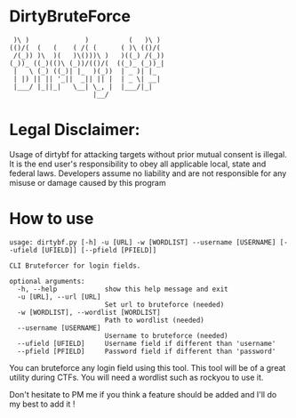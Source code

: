 # DirtyBruteForce

```(                                (     
 )\ )              )          (   )\ )  
(()/(  (   (    ( /( (      ( )\ (()/(  
 /(_)) )\  )(   )\()))\ )   )((_) /(_)) 
(_))_ ((_)(()\ (_))/(()/(  ((_)_ (_))_| 
 |   \ (_) ((_)| |_  )(_))  | _ )| |_   
 | |) || || '_||  _|| || |  | _ \| __|  
 |___/ |_||_|   \__| \_, |  |___/|_|    
                     |__/             
 ```
 
# Legal Disclaimer: 
Usage of dirtybf for attacking targets without prior mutual consent is illegal. It is the end user's responsibility to obey all applicable local, state and federal laws. Developers assume no liability and are not responsible for any misuse or damage caused by this program


# How to use

```
usage: dirtybf.py [-h] -u [URL] -w [WORDLIST] --username [USERNAME] [--ufield [UFIELD]] [--pfield [PFIELD]]

CLI Bruteforcer for login fields.

optional arguments:
  -h, --help            show this help message and exit
  -u [URL], --url [URL]
                        Set url to bruteforce (needed)
  -w [WORDLIST], --wordlist [WORDLIST]
                        Path to wordlist (needed)
  --username [USERNAME]
                        Username to bruteforce (needed)
  --ufield [UFIELD]     Username field if different than 'username'
  --pfield [PFIELD]     Password field if different than 'password'
  ```
  
 You can bruteforce any login field using this tool. 
 This tool will be of a great utility during CTFs. You will need a wordlist such as rockyou to use it.
 
 Don't hesitate to PM me if you think a feature should be added and I'll do my best to add it !
 
